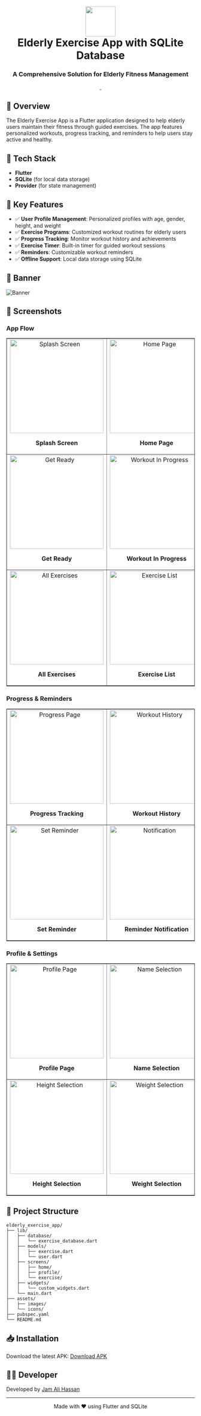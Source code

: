 <div align="center">
  <h1>
    <img src="assets\images\Logo.png" width="80px"><br/>
    Elderly Exercise App with SQLite Database
  </h1>
  <h3>A Comprehensive Solution for Elderly Fitness Management</h3>
</div>

<p align="center">
    <a href="https://github.com/jamalihassan0307/" target="_blank">
        <img alt="" src="https://img.shields.io/badge/GitHub-100000?style=for-the-badge&logo=github&logoColor=white" />
    </a>
    <a href="https://www.linkedin.com/in/jamalihassan0307/" target="_blank">
        <img alt="" src="https://img.shields.io/badge/LinkedIn-0077B5?style=for-the-badge&logo=linkedin&logoColor=white" />
    </a>
</p>

## 📌 Overview

The Elderly Exercise App is a Flutter application designed to help elderly users maintain their fitness through guided exercises. The app features personalized workouts, progress tracking, and reminders to help users stay active and healthy.

## 🚀 Tech Stack

- **Flutter**
- **SQLite** (for local data storage)
- **Provider** (for state management)

## 🔑 Key Features

- ✅ **User Profile Management**: Personalized profiles with age, gender, height, and weight
- ✅ **Exercise Programs**: Customized workout routines for elderly users
- ✅ **Progress Tracking**: Monitor workout history and achievements
- ✅ **Exercise Timer**: Built-in timer for guided workout sessions
- ✅ **Reminders**: Customizable workout reminders
- ✅ **Offline Support**: Local data storage using SQLite

## 📸 Banner


 <img src="https://github.com/jamalihassan0307/Exercisec-App/blob/main/screenshots/banner.png?raw=true" alt="Banner" />

## 📸 Screenshots     
### App Flow

<table border="1">
  <tr>
    <td align="center">
      <img src="screenshots/splash.png" alt="Splash Screen" width="250"/>
      <p><b>Splash Screen</b></p>
    </td>
    <td align="center">
      <img src="screenshots/home_page.png" alt="Home Page" width="250"/>
      <p><b>Home Page</b></p>
    </td>
    <td align="center">
      <img src="screenshots/exercise_details_page.png" alt="Exercise Details" width="250"/>
      <p><b>Exercise Details</b></p>
    </td>
  </tr>
  <tr>
    <td align="center">
      <img src="screenshots/get_ready.png" alt="Get Ready" width="250"/>
      <p><b>Get Ready</b></p>
    </td>
    <td align="center">
      <img src="screenshots/get_ready_1.png" alt="Workout In Progress" width="250"/>
      <p><b>Workout In Progress</b></p>
    </td>
    <td align="center">
      <img src="screenshots/get_ready_2.png" alt="Exercise Guide" width="250"/>
      <p><b>Exercise Guide</b></p>
    </td>
  </tr>
  <tr>
    <td align="center">
      <img src="screenshots/view_all_exercise.png" alt="All Exercises" width="250"/>
      <p><b>All Exercises</b></p>
    </td>
    <td align="center">
      <img src="screenshots/view_all_exercise_1.png" alt="Exercise List" width="250"/>
      <p><b>Exercise List</b></p>
    </td>
    <td align="center">
      <img src="screenshots/congratulations.png" alt="Completion" width="250"/>
      <p><b>Workout Complete</b></p>
    </td>
  </tr>
</table>

### Progress & Reminders

<table border="1">
  <tr>
    <td align="center">
      <img src="screenshots/progress_page.png" alt="Progress Page" width="250"/>
      <p><b>Progress Tracking</b></p>
    </td>
    <td align="center">
      <img src="screenshots/workout_history.png" alt="Workout History" width="250"/>
      <p><b>Workout History</b></p>
    </td>
    <td align="center">
      <img src="screenshots/reminders.png" alt="Reminders" width="250"/>
      <p><b>Reminders</b></p>
    </td>
  </tr>
  <tr>
    <td align="center">
      <img src="screenshots/reminders_1.png" alt="Set Reminder" width="250"/>
      <p><b>Set Reminder</b></p>
    </td>
    <td align="center">
      <img src="screenshots/reminders_notification_ringing.png" alt="Notification" width="250"/>
      <p><b>Reminder Notification</b></p>
    </td>
    <td align="center">
      <img src="screenshots/snooze_page.png" alt="Snooze" width="250"/>
      <p><b>Snooze Options</b></p>
    </td>
  </tr>
</table>

### Profile & Settings

<table border="1">
  <tr>
    <td align="center">
      <img src="screenshots/profile_page.png" alt="Profile Page" width="250"/>
      <p><b>Profile Page</b></p>
    </td>
    <td align="center">
      <img src="screenshots/name_selecter.png" alt="Name Selection" width="250"/>
      <p><b>Name Selection</b></p>
    </td>
    <td align="center">
      <img src="screenshots/gender_selecter.png" alt="Gender Selection" width="250"/>
      <p><b>Gender Selection</b></p>
    </td>
  </tr>
  <tr>
    <td align="center">
      <img src="screenshots/height_selecter.png" alt="Height Selection" width="250"/>
      <p><b>Height Selection</b></p>
    </td>
    <td align="center">
      <img src="screenshots/weight_selecter.png" alt="Weight Selection" width="250"/>
      <p><b>Weight Selection</b></p>
    </td>
    <td align="center">
      <img src="screenshots/dob_selecter.png" alt="Date of Birth Selection" width="250"/>
      <p><b>Date of Birth Selection</b></p>
    </td>
  </tr>
</table>

## 📁 Project Structure

```
elderly_exercise_app/
├── lib/
│   ├── database/
│   │   └── exercise_database.dart
│   ├── models/
│   │   ├── exercise.dart
│   │   └── user.dart
│   ├── screens/
│   │   ├── home/
│   │   ├── profile/
│   │   └── exercise/
│   ├── widgets/
│   │   └── custom_widgets.dart
│   └── main.dart
├── assets/
│   ├── images/
│   └── icons/
├── pubspec.yaml
└── README.md
```

## 📥 Installation

Download the latest APK:
[Download APK](https://github.com/jamalihassan0307/elderly-Exercisec-App-with-sqflite-database/releases/download/1.0.4/app-armeabi-v7a-release.apk)

## 👨‍💻 Developer

Developed by [Jam Ali Hassan](https://github.com/jamalihassan0307)

---

<p align="center">
  Made with ❤️ using Flutter and SQLite
</p>
